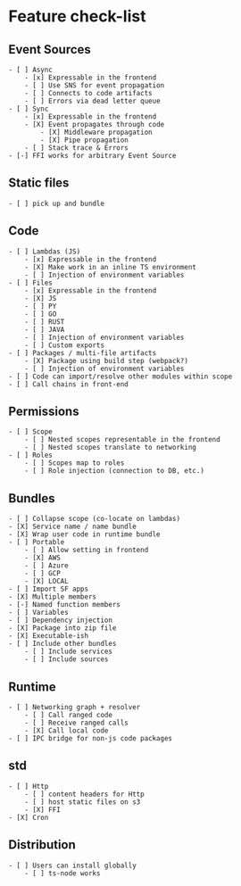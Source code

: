 # Feature check-list

## Event Sources
    - [ ] Async
        - [x] Expressable in the frontend
        - [ ] Use SNS for event propagation
        - [ ] Connects to code artifacts
        - [ ] Errors via dead letter queue
    - [ ] Sync
        - [x] Expressable in the frontend
        - [X] Event propagates through code
            - [X] Middleware propagation
            - [X] Pipe propagation
        - [ ] Stack trace & Errors
    - [-] FFI works for arbitrary Event Source

## Static files
    - [ ] pick up and bundle

## Code
    - [ ] Lambdas (JS)
        - [x] Expressable in the frontend
        - [X] Make work in an inline TS environment
        - [ ] Injection of environment variables
    - [ ] Files
        - [x] Expressable in the frontend
        - [X] JS
        - [ ] PY
        - [ ] GO
        - [ ] RUST
        - [ ] JAVA
        - [ ] Injection of environment variables
        - [ ] Custom exports
    - [ ] Packages / multi-file artifacts
        - [X] Package using build step (webpack?)
        - [ ] Injection of environment variables
    - [ ] Code can import/resolve other modules within scope
    - [ ] Call chains in front-end

## Permissions
    - [ ] Scope
        - [ ] Nested scopes representable in the frontend
        - [ ] Nested scopes translate to networking
    - [ ] Roles
        - [ ] Scopes map to roles
        - [ ] Role injection (connection to DB, etc.)

## Bundles
    - [ ] Collapse scope (co-locate on lambdas)
    - [X] Service name / name bundle
    - [X] Wrap user code in runtime bundle
    - [ ] Portable
        - [ ] Allow setting in frontend
        - [X] AWS
        - [ ] Azure
        - [ ] GCP
        - [X] LOCAL
    - [ ] Import SF apps
    - [X] Multiple members
    - [-] Named function members
    - [ ] Variables
    - [ ] Dependency injection
    - [X] Package into zip file
    - [X] Executable-ish
    - [ ] Include other bundles
        - [ ] Include services
        - [ ] Include sources

## Runtime
    - [ ] Networking graph + resolver
        - [ ] Call ranged code
        - [ ] Receive ranged calls
        - [X] Call local code
    - [ ] IPC bridge for non-js code packages

## std
    - [ ] Http
        - [ ] content headers for Http
        - [ ] host static files on s3
        - [X] FFI
    - [X] Cron

## Distribution
    - [ ] Users can install globally
        - [ ] ts-node works